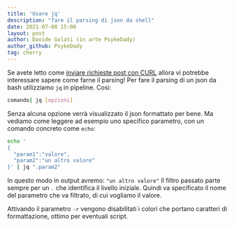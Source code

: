 ```yaml
---
title: 'Usare jq'
description: "fare il parsing di json da shell"
date: 2021-07-08 15:00
layout: post
author: Davide Galati (in arte PsykeDady)
author_github: PsykeDady
tag: cherry
---
```


Se avete letto come [inviare richieste post con CURL](https://feed.linuxpeople.org/posts/inviare-richieste-post) allora vi potrebbe interessare sapere come farne il parsing!
Per fare il parsing di un json da bash utilizziamo `jq` in pipeline. Così: 
```bash
comando| jq [opzioni]
```

Senza alcuna opzione verrà visualizzato il json formattato per bene. Ma vediamo come leggere ad esempio uno specifico parametro, con un comando concreto come `echo`: 

```bash
echo '
{
  "param1":"valore",
  "param2":"un altro valore"
}' | jq ".param2"
```

In questo modo in output avremo: `"un altro valore"`
Il filtro passato parte sempre per un `.` che identifica il livello iniziale. Quindi va specificato il nome del parametro che va filtrato, di cui vogliamo il valore. 

Attivando il parametro `-r` vengono disabilitati i colori che portano caratteri di formattazione, ottimo per eventuali script.
